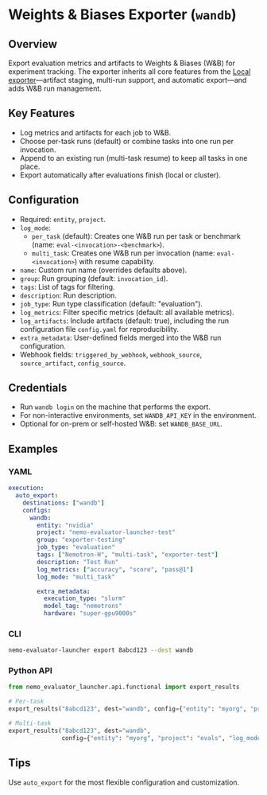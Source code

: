 # Weights & Biases Exporter (`wandb`)

## Overview

Export evaluation metrics and artifacts to Weights & Biases (W&B) for experiment tracking. The exporter inherits all core features from the [Local exporter](local.md)—artifact staging, multi-run support, and automatic export—and adds W&B run management.

## Key Features

- Log metrics and artifacts for each job to W&B.
- Choose per-task runs (default) or combine tasks into one run per invocation.
- Append to an existing run (multi-task resume) to keep all tasks in one place.
- Export automatically after evaluations finish (local or cluster).

## Configuration

- Required: `entity`, `project`.
- `log_mode`:
  - `per_task` (default): Creates one W&B run per task or benchmark (name: `eval-<invocation>-<benchmark>`).
  - `multi_task`: Creates one W&B run per invocation (name: `eval-<invocation>`) with resume capability.
- `name`: Custom run name (overrides defaults above).
- `group`: Run grouping (default: `invocation_id`).
- `tags`: List of tags for filtering.
- `description`: Run description.
- `job_type`: Run type classification (default: "evaluation").
- `log_metrics`: Filter specific metrics (default: all available metrics).
- `log_artifacts`: Include artifacts (default: true), including the run configuration file `config.yaml` for reproducibility.
- `extra_metadata`: User-defined fields merged into the W&B run configuration.
- Webhook fields: `triggered_by_webhook`, `webhook_source`, `source_artifact`, `config_source`.

## Credentials

- Run `wandb login` on the machine that performs the export.
- For non-interactive environments, set `WANDB_API_KEY` in the environment.
- Optional for on-prem or self-hosted W&B: set `WANDB_BASE_URL`.

## Examples

### YAML

```yaml
execution:
  auto_export:
    destinations: ["wandb"]
    configs:
      wandb:
        entity: "nvidia"
        project: "nemo-evaluator-launcher-test"
        group: "exporter-testing"
        job_type: "evaluation"
        tags: ["Nemotron-H", "multi-task", "exporter-test"]
        description: "Test Run"
        log_metrics: ["accuracy", "score", "pass@1"]
        log_mode: "multi_task"

        extra_metadata: 
          execution_type: "slurm"
          model_tag: "nemotrons"
          hardware: "super-gpu9000s"
```

### CLI

```bash
nemo-evaluator-launcher export 8abcd123 --dest wandb
```

### Python API

```python
from nemo_evaluator_launcher.api.functional import export_results

# Per-task
export_results("8abcd123", dest="wandb", config={"entity": "myorg", "project": "evals"})

# Multi-task
export_results("8abcd123", dest="wandb",
               config={"entity": "myorg", "project": "evals", "log_mode": "multi_task"})
```

## Tips

Use `auto_export` for the most flexible configuration and customization.
